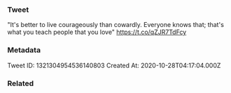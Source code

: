 ### Tweet
"It's better to live courageously than cowardly. Everyone knows that; that's what you teach people that you love" https://t.co/qZJR7TdFcy

### Metadata
Tweet ID: 1321304954536140803
Created At: 2020-10-28T04:17:04.000Z

### Related

